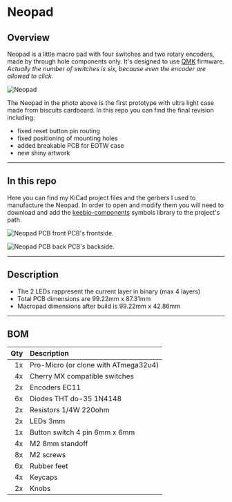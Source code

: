 # Neopad

## Overview

Neopad is a little macro pad with four switches and two rotary encoders, made by through hole components only. It's designed to use [QMK](https://qmk.fm/) firmware.
_Actually the number of switches is six, because even the encoder are allowed to click._

![Neopad](https://i.imgur.com/TgOkj2F.jpg "Neopad first proto")

The Neopad in the photo above is the first prototype with ultra light case made from biscuits cardboard. In this repo you can find the final revision including:

+ fixed reset button pin routing
+ fixed positioning of mounting holes
+ added breakable PCB for EOTW case
+ new shiny artwork

---
## In this repo

Here you can find my KiCad project files and the gerbers I used to manufacture the Neopad.
In order to open and modify them you will need to download and add the [keebio-components](https://github.com/keebio/keebio-components.git) symbols library to the project's path.

![Neopad PCB front](https://i.imgur.com/rHWmGkm.png "Neopad PCB front")
PCB's frontside.

![Neopad PCB back](https://i.imgur.com/kSEu7ok.png "Neopad PCB back")
PCB's backside.

---
## Description

+ The 2 LEDs rappresent the current layer in binary (max 4 layers)
+ Total PCB dimensions are 99.22mm x 87.31mm
+ Macropad dimensions after build is 99.22mm x 42.86mm

---
## BOM

|Qty    |Description                            |
|------:|:--------------------------------------|
|1x 	|Pro-Micro (or clone with ATmega32u4)   |
|4x 	|Cherry MX compatible switches          |
|2x 	|Encoders EC11                          |
|6x     |Diodes THT do-35 1N4148                |
|2x 	|Resistors 1/4W 220ohm         	        |
|2x 	|LEDs 3mm                      	        |
|1x 	|Button switch 4 pin 6mm x 6mm	        |
|4x 	|M2 8mm standoff               	        |
|8x 	|M2 screws                     	        |
|6x 	|Rubber feet                 	        |
|4x 	|Keycaps                     	        |
|2x 	|Knobs                       	        |